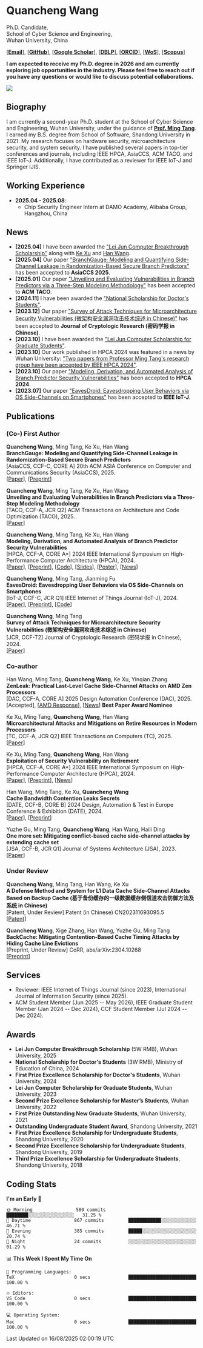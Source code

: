 # Quancheng Wang

Ph.D. Candidate,\
School of Cyber Science and Engineering,\
Wuhan University, China

[[**Email**](mailto:wangquancheng@whu.edu.cn)], [[**GitHub**](https://github.com/iamywang)], [[**Google Scholar**](https://scholar.google.com/citations?user=KhWFO6sAAAAJ&hl=en)], [[**DBLP**](https://dblp.org/pid/342/2802.html)], [[**ORCID**](https://orcid.org/0000-0002-0313-1853)], [[**WoS**](https://www.webofscience.com/wos/author/record/ITT-2810-2023)], [[**Scopus**](https://www.scopus.com/authid/detail.uri?authorId=58151310700)]

**I am expected to receive my Ph.D. degree in 2026 and am currently exploring job opportunities in the industry. Please feel free to reach out if you have any questions or would like to discuss potential collaborations.**

![](https://github-readme-stats-iamywang.vercel.app/api?username=iamywang&theme=buefy&count_private=true&show_icons=true&hide_border=true&hide_title=true)

## Biography

I am currently a second-year Ph.D. student at the School of Cyber Science and Engineering, Wuhan University, under the guidance of [**Prof. Ming Tang**](https://cse.whu.edu.cn/info/1104/1798.htm). I earned my B.S. degree from School of Software, Shandong University in 2021. My research focuses on hardware security, microarchitecture security, and system security. I have published several papers in top-tier conferences and journals, including IEEE HPCA, AsiaCCS, ACM TACO, and IEEE IoT-J. Additionally, I have contributed as a reviewer for IEEE IoT-J and Springer IJIS.

## Working Experience

- **2025.04 - 2025.08**:
  - Chip Security Engineer Intern at DAMO Academy, Alibaba Group, Hangzhou, China

## News

- **[2025.04]** I have been awarded the ["Lei Jun Computer Breakthrough Scholarship"](https://cs.whu.edu.cn/content.jsp?urltype=news.NewsContentUrl&wbtreeid=1055&wbnewsid=53261) along with [Ke Xu](https://github.com/XukeWhu) and [Han Wang](https://github.com/hanwang-sec).
- **[2025.04]** Our paper ["BranchGauge: Modeling and Quantifying Side-Channel Leakage in Randomization-Based Secure Branch Predictors"](https://doi.org/10.1145/3708821.3736198) has been accepted to **AsiaCCS 2025**.
- **[2025.01]** Our paper ["Unveiling and Evaluating Vulnerabilities in Branch Predictors via a Three-Step Modeling Methodology"](https://doi.org/10.1145/3711923) has been accepted to **ACM TACO**.
- **[2024.11]** I have been awarded the ["National Scholarship for Doctor's Students"](https://www.whu.edu.cn/info/1118/191824.htm).
- **[2023.12]** Our paper ["Survey of Attack Techniques for Microarchitecture Security Vulnerabilities (微架构安全漏洞攻击技术综述 in Chinese)"](https://doi.org/10.13868/j.cnki.jcr.000730) has been accepted to **Journal of Cryptologic Research (密码学报 in Chinese)**.
- **[2023.10]** I have been awarded the ["Lei Jun Computer Scholarship for Graduate Students"](https://cse.whu.edu.cn/info/3241/30991.htm).
- **[2023.10]** Our work published in HPCA 2024 was featured in a news by Wuhan University: ["Two papers from Professor Ming Tang's research group have been accepted by IEEE HPCA 2024"](https://news.whu.edu.cn/info/1015/444787.htm).
- **[2023.10]** Our paper ["Modeling, Derivation, and Automated Analysis of Branch Predictor Security Vulnerabilities"](https://doi.org/10.1109/HPCA57654.2024.00038) has been accepted to **HPCA 2024**.
- **[2023.07]** Our paper ["EavesDroid: Eavesdropping User Behaviors via OS Side-Channels on Smartphones"](https://doi.org/10.1109/JIOT.2023.3298992) has been accepted to **IEEE IoT-J**.
## Publications

### (Co-) First Author

**Quancheng Wang**, Ming Tang, Ke Xu, Han Wang\
**BranchGauge: Modeling and Quantifying Side-Channel Leakage in Randomization-Based Secure Branch Predictors**\
[AsiaCCS, CCF-C, CORE A] 20th ACM ASIA Conference on Computer and Communications Security (AsiaCCS), 2025.\
[[Paper](https://doi.org/10.1145/3708821.3736198)], [[Preprint](https://iamywang.github.io/pubs/wang25asiaccs.pdf)]

**Quancheng Wang**, Ming Tang, Ke Xu, Han Wang\
**Unveiling and Evaluating Vulnerabilities in Branch Predictors via a Three-Step Modeling Methodology**\
[TACO, CCF-A, JCR Q2] ACM Transactions on Architecture and Code Optimization (TACO), 2025.\
[[Paper](https://doi.org/10.1145/3711923)]

**Quancheng Wang**, Ming Tang, Ke Xu, Han Wang\
**Modeling, Derivation, and Automated Analysis of Branch Predictor Security Vulnerabilities**\
[HPCA, CCF-A, CORE A*] 2024 IEEE International Symposium on High-Performance Computer Architecture (HPCA), 2024.\
[[Paper](https://doi.org/10.1109/HPCA57654.2024.00038)], [[Preprint](https://iamywang.github.io/pubs/wang24hpca.pdf)], [[Code](https://github.com/iamywang/bp-security-framework)], [[Slides](https://iamywang.github.io/pubs/wang24hpca-slides.pdf)], [[Poster](https://iamywang.github.io/pubs/wang24hpca-poster.pdf)], [[News](https://news.whu.edu.cn/info/1015/444787.htm)]

**Quancheng Wang**, Ming Tang, Jianming Fu\
**EavesDroid: Eavesdropping User Behaviors via OS Side-Channels on Smartphones**\
[IoT-J, CCF-C, JCR Q1] IEEE Internet of Things Journal (IoT-J), 2024.\
[[Paper](https://doi.org/10.1109/JIOT.2023.3298992)], [[Preprint](https://iamywang.github.io/pubs/wang23iotj.pdf)], [[Code](https://github.com/iamywang/EavesDroid)]

**Quancheng Wang**, Ming Tang\
**Survey of Attack Techniques for Microarchitecture Security Vulnerabilities (微架构安全漏洞攻击技术综述 in Chinese)**\
[JCR, CCF-T2] Journal of Cryptologic Research (密码学报 in Chinese), 2024.\
[[Paper](https://doi.org/10.13868/j.cnki.jcr.000730)]

### Co-author

Han Wang, Ming Tang, **Quancheng Wang**, Ke Xu, Yinqian Zhang\
**ZenLeak: Practical Last-Level Cache Side-Channel Attacks on AMD Zen Processors**\
[DAC, CCF-A, CORE A] 2025 Design Automation Conference (DAC), 2025.\
[Accepted], [[AMD Response](https://www.amd.com/en/resources/product-security/bulletin/amd-sb-7032.html)], [[News](https://cse.whu.edu.cn/info/2651/34431.htm)] **Best Paper Award Nominee**

Ke Xu, Ming Tang, **Quancheng Wang**, Han Wang\
**Microarchitectural Attacks and Mitigations on Retire Resources in Modern Processors**\
[TC, CCF-A, JCR Q2] IEEE Transactions on Computers (TC), 2025.\
[[Paper](https://doi.org/10.1109/TC.2024.3521225)]

Ke Xu, Ming Tang, **Quancheng Wang**, Han Wang\
**Exploitation of Security Vulnerability on Retirement**\
[HPCA, CCF-A, CORE A*] 2024 IEEE International Symposium on High-Performance Computer Architecture (HPCA), 2024.\
[[Paper](https://doi.org/10.1109/HPCA57654.2024.00012)], [[Preprint](https://arxiv.org/pdf/2307.12486.pdf)], [[News](https://news.whu.edu.cn/info/1015/444787.htm)]

Han Wang, Ming Tang, Ke Xu, **Quancheng Wang**\
**Cache Bandwidth Contention Leaks Secrets**\
[DATE, CCF-B, CORE B] 2024 Design, Automation & Test in Europe Conference & Exhibition (DATE), 2024.\
[[Paper](https://doi.org/10.23919/DATE58400.2024.10546529)], [[Preprint](https://arxiv.org/pdf/2306.01996.pdf)]

Yuzhe Gu, Ming Tang, **Quancheng Wang**, Han Wang, Haili Ding\
**One more set: Mitigating conflict-based cache side-channel attacks by extending cache set**\
[JSA, CCF-B, JCR Q1] Journal of Systems Architecture (JSA), 2023.\
[[Paper](https://doi.org/10.1016/j.sysarc.2023.102997)]

### Under Review

**Quancheng Wang**, Ming Tang, Han Wang, Ke Xu\
**A Defense Method and System for L1 Data Cache Side-Channel Attacks Based on Backup Cache (基于备份缓存的一级数据缓存侧信道攻击防御方法及系统 in Chinese)**\
[Patent, Under Review] Patent (in Chinese) CN202311693095.5\
[[Patent](http://epub.cnipa.gov.cn/patent/CN117807588A)]

**Quancheng Wang**, Xige Zhang, Han Wang, Yuzhe Gu, Ming Tang\
**BackCache: Mitigating Contention-Based Cache Timing Attacks by Hiding Cache Line Evictions**\
[Preprint, Under Review] CoRR, abs/arXiv:2304.10268\
[[Preprint](https://arxiv.org/pdf/2304.10268.pdf)]

## Services

- Reviewer: IEEE Internet of Things Journal (since 2023), International Journal of Information Security (since 2025).
- ACM Student Member (Jun 2025 -- May 2026), IEEE Graduate Student Member (Jan  2024 -- Dec 2024), CCF Student Member (Jul 2024 -- Dec 2024).

## Awards

- **Lei Jun Computer Breakthrough Scholarship** (5W RMB), Wuhan University, 2025
- **National Scholarship for Doctor's Students** (3W RMB), Ministry of Education of China, 2024
- **First Prize Excellence Scholarship for Doctor's Students**, Wuhan University, 2024
- **Lei Jun Computer Scholarship for Graduate Students**, Wuhan University, 2023
- **Second Prize Excellence Scholarship for Master’s Students**, Wuhan University, 2022
- **First Prize Outstanding New Graduate Students**, Wuhan University, 2021
- **Outstanding Undergraduate Student Award**, Shandong University, 2021
- **First Prize Excellence Scholarship for Undergraduate Students**, Shandong University, 2020
- **Second Prize Excellence Scholarship for Undergraduate Students**, Shandong University, 2019
- **Third Prize Excellence Scholarship for Undergraduate Students**, Shandong University, 2018

## Coding Stats

<!--START_SECTION:waka-->
**I'm an Early 🐤** 

```text
🌞 Morning                580 commits         ████████░░░░░░░░░░░░░░░░░   31.25 % 
🌆 Daytime                867 commits         ████████████░░░░░░░░░░░░░   46.71 % 
🌃 Evening                385 commits         █████░░░░░░░░░░░░░░░░░░░░   20.74 % 
🌙 Night                  24 commits          ░░░░░░░░░░░░░░░░░░░░░░░░░   01.29 % 
```


📊 **This Week I Spent My Time On** 

```text
💬 Programming Languages: 
TeX                      0 secs              █████████████████████████   100.00 % 

🔥 Editors: 
VS Code                  0 secs              █████████████████████████   100.00 % 

💻 Operating System: 
Mac                      0 secs              █████████████████████████   100.00 % 
```


 Last Updated on 16/08/2025 02:00:19 UTC
<!--END_SECTION:waka-->
